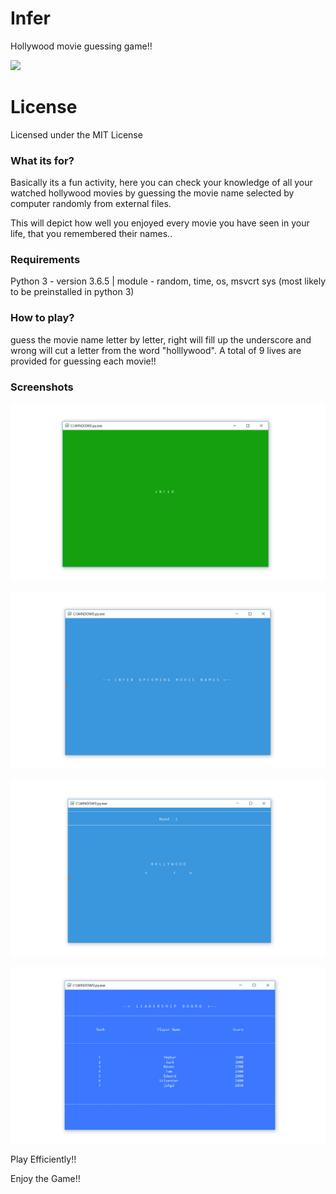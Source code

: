 # Infer

Hollywood movie guessing game!!

![](https://i.ytimg.com/vi/1aZZKXbzEZk/hqdefault.jpg)

# License

Licensed under the MIT License

### What its for?

Basically its a fun activity, here you can check your knowledge of all your watched hollywood movies by guessing the movie name selected by computer randomly from external files.

This will depict how well you enjoyed every movie you have seen in your life, that you remembered their names..

### Requirements

Python 3 - version 3.6.5 | 
module - random, time, os, msvcrt sys 
(most likely to be preinstalled in python 3)

### How to play?

guess the movie name letter by letter, right will fill up the underscore and wrong will cut a letter from the word "holllywood".
A total of 9 lives are provided for guessing each movie!!

### Screenshots

![](https://github.com/ashish7zeph/Infer/blob/master/screenshot/img1.png)

![](https://github.com/ashish7zeph/Infer/blob/master/screenshot/img2.png)

![](https://github.com/ashish7zeph/Infer/blob/master/screenshot/img3.png)

![](https://github.com/ashish7zeph/Infer/blob/master/screenshot/img4.png)

Play Efficiently!!

Enjoy the Game!!
